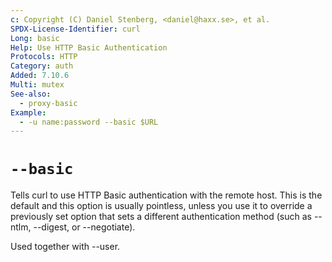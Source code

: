 ```yaml
---
c: Copyright (C) Daniel Stenberg, <daniel@haxx.se>, et al.
SPDX-License-Identifier: curl
Long: basic
Help: Use HTTP Basic Authentication
Protocols: HTTP
Category: auth
Added: 7.10.6
Multi: mutex
See-also:
  - proxy-basic
Example:
  - -u name:password --basic $URL
---
```


# `--basic`

Tells curl to use HTTP Basic authentication with the remote host. This is the
default and this option is usually pointless, unless you use it to override a
previously set option that sets a different authentication method (such as
--ntlm, --digest, or --negotiate).

Used together with --user.
